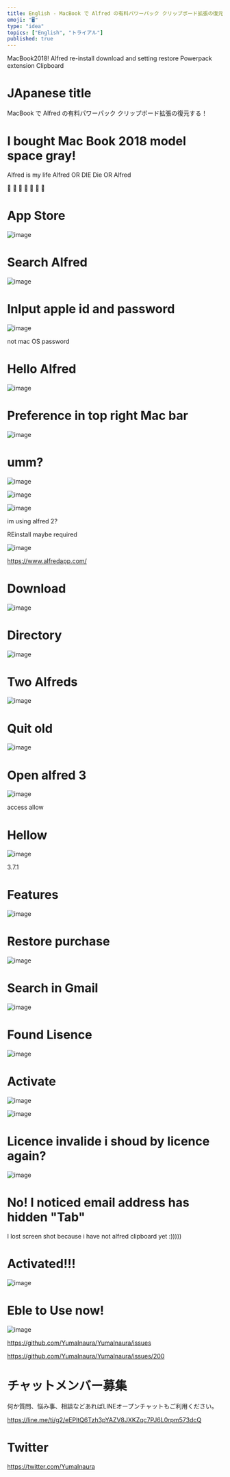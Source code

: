 ```yaml
---
title: English - MacBook で Alfred の有料パワーパック クリップボード拡張の復元する！
emoji: "🖥"
type: "idea"
topics: ["English", "トライアル"]
published: true
---
```


MacBook2018! Alfred re-install download and setting restore Powerpack extension Clipboard 

# JApanese title

MacBook で Alfred の有料パワーパック クリップボード拡張の復元する！

# I bought Mac Book 2018 model space gray!

Alfred is my life
Alfred OR DIE
Die OR Alfred

🎉 🎉 🎉 🎉 🎉 🎉 🎉 

# App Store

![image](https://user-images.githubusercontent.com/13635059/50620109-03a5d000-0f41-11e9-9709-26d6dd6e33c4.png)

# Search Alfred

![image](https://user-images.githubusercontent.com/13635059/50620115-0e606500-0f41-11e9-9541-8fd2e9589d94.png)

# Inlput apple id and password

![image](https://user-images.githubusercontent.com/13635059/50620129-21733500-0f41-11e9-8e68-99a323e45c5a.png)

not mac OS password

# Hello Alfred

![image](https://user-images.githubusercontent.com/13635059/50620148-3d76d680-0f41-11e9-8ca4-b252d28602d1.png)

# Preference in top right Mac bar

![image](https://user-images.githubusercontent.com/13635059/50620160-4d8eb600-0f41-11e9-9734-a3907d7dd7c9.png)


# umm?


![image](https://user-images.githubusercontent.com/13635059/50620205-90e92480-0f41-11e9-9859-c558690c076d.png)

![image](https://user-images.githubusercontent.com/13635059/50620212-99d9f600-0f41-11e9-8fe0-9304d444c3bd.png)


![image](https://user-images.githubusercontent.com/13635059/50620225-aa8a6c00-0f41-11e9-8a78-d1de3ea4b763.png)

im using alfred 2?

REinstall maybe required

![image](https://user-images.githubusercontent.com/13635059/50620239-b6762e00-0f41-11e9-8d6a-78b9b9de79b7.png)


https://www.alfredapp.com/

# Download

![image](https://user-images.githubusercontent.com/13635059/50620265-c261f000-0f41-11e9-8665-1bd14ea4074b.png)

# Directory

![image](https://user-images.githubusercontent.com/13635059/50620283-d60d5680-0f41-11e9-8ff8-416df44b3fa3.png)

# Two Alfreds

![image](https://user-images.githubusercontent.com/13635059/50620295-e1608200-0f41-11e9-8cd2-7f04589acc40.png)

# Quit old

![image](https://user-images.githubusercontent.com/13635059/50620298-e9b8bd00-0f41-11e9-8a03-ed98358aa668.png)

# Open alfred 3

![image](https://user-images.githubusercontent.com/13635059/50620313-fc32f680-0f41-11e9-88d1-754206057713.png)

access allow

# Hellow

![image](https://user-images.githubusercontent.com/13635059/50620320-094fe580-0f42-11e9-8931-1dffadd18cb5.png)


3.7.1


# Features

![image](https://user-images.githubusercontent.com/13635059/50620329-166cd480-0f42-11e9-9c3a-763c024ad77c.png)


# Restore purchase

![image](https://user-images.githubusercontent.com/13635059/50620349-33a1a300-0f42-11e9-85ca-c426ca789b21.png)

# Search in Gmail

![image](https://user-images.githubusercontent.com/13635059/50620370-4c11bd80-0f42-11e9-8360-dad2da4eab14.png)

# Found Lisence

![image](https://user-images.githubusercontent.com/13635059/50620393-5764e900-0f42-11e9-9028-e9f7ced2134d.png)

# Activate

![image](https://user-images.githubusercontent.com/13635059/50620418-6f3c6d00-0f42-11e9-872a-87869414ae8f.png)

![image](https://user-images.githubusercontent.com/13635059/50620428-79f70200-0f42-11e9-9a80-856be22c007e.png)

# Licence  invalide i shoud by licence again?


![image](https://user-images.githubusercontent.com/13635059/50620440-8c713b80-0f42-11e9-9d46-3aaa4e59b4b1.png)

# No! I noticed email address has hidden "Tab"

I lost screen shot because i have not alfred clipboard yet :)))))

# Activated!!!


![image](https://user-images.githubusercontent.com/13635059/50620468-bc204380-0f42-11e9-8682-84a70a1a4274.png)

# Eble to Use now!

![image](https://user-images.githubusercontent.com/13635059/50620506-ec67e200-0f42-11e9-982b-8a454feff20e.png)

https://github.com/YumaInaura/YumaInaura/issues


https://github.com/YumaInaura/YumaInaura/issues/200








<!-- Update From Qiita API -->

# チャットメンバー募集


何か質問、悩み事、相談などあればLINEオープンチャットもご利用ください。

https://line.me/ti/g2/eEPltQ6Tzh3pYAZV8JXKZqc7PJ6L0rpm573dcQ





# Twitter


https://twitter.com/YumaInaura


<!-- Update From Qiita API -->


